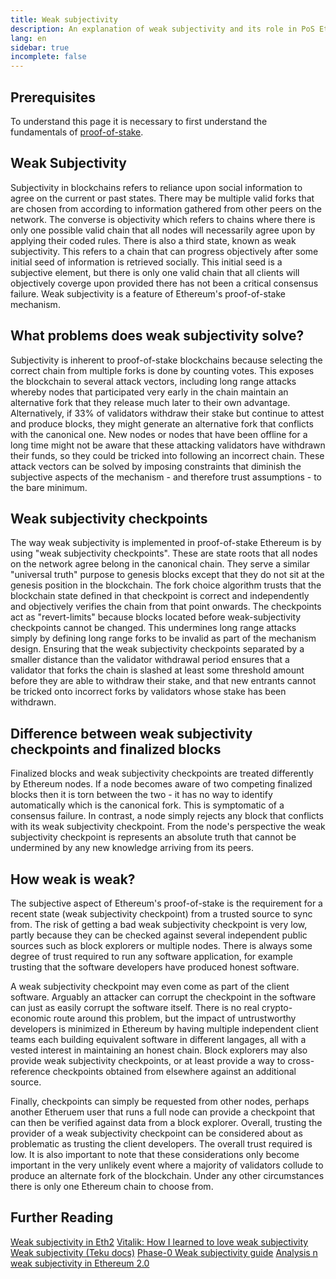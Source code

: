 ```yaml
---
title: Weak subjectivity
description: An explanation of weak subjectivity and its role in PoS Ethereum.
lang: en
sidebar: true
incomplete: false
---
```


## Prerequisites

To understand this page it is necessary to first understand the fundamentals of [proof-of-stake](/developers/docs/consensus-mechanisms/pos/).

## Weak Subjectivity

Subjectivity in blockchains refers to reliance upon social information to agree on the current or past states. There may be multiple valid forks that are chosen from according to information gathered from other peers on the network. The converse is objectivity which refers to chains where there is only one possible valid chain that all nodes will necessarily agree upon by applying their coded rules. There is also a third state, known as weak subjectivity. This refers to a chain that can progress objectively after some initial seed of information is retrieved socially. This initial seed is a subjective element, but there is only one valid chain that all clients will objectively coverge upon provided there has not been a critical consensus failure. Weak subjectivity is a feature of Ethereum's proof-of-stake mechanism.

## What problems does weak subjectivity solve?

Subjectivity is inherent to proof-of-stake blockchains because selecting the correct chain from multiple forks is done by counting votes. This exposes the blockchain to several attack vectors, including long range attacks whereby nodes that participated very early in the chain maintain an alternative fork that they release much later to their own advantage. Alternatively, if 33% of validators withdraw their stake but continue to attest and produce blocks, they might generate an alternative fork that conflicts with the canonical one. New nodes or nodes that have been offline for a long time might not be aware that these attacking validators have withdrawn their funds, so they could be tricked into following an incorrect chain. These attack vectors can be solved by imposing constraints that diminish the subjective aspects of the mechanism - and therefore trust assumptions - to the bare minimum.

## Weak subjectivity checkpoints

The way weak subjectivity is implemented in proof-of-stake Ethereum is by using "weak subjectivity checkpoints". These are state roots that all nodes on the network agree belong in the canonical chain. They serve a similar "universal truth" purpose to genesis blocks except that they do not sit at the genesis position in the blockchain. The fork choice algorithm trusts that the blockchain state defined in that checkpoint is correct and independently and objectively verifies the chain from that point onwards. The checkpoints act as "revert-limits" because blocks located before weak-subjectivity checkpoints cannot be changed. This undermines long range attacks simply by defining long range forks to be invalid as part of the mechanism design. Ensuring that the weak subjectivity checkpoints separated by a smaller distance than the validator withdrawal period ensures that a validator that forks the chain is slashed at least some threshold amount before they are able to withdraw their stake, and that new entrants cannot be tricked onto incorrect forks by validators whose stake has been withdrawn.

## Difference between weak subjectivity checkpoints and finalized blocks

Finalized blocks and weak subjectivity checkpoints are treated differently by Ethereum nodes. If a node becomes aware of two competing finalized blocks then it is torn between the two - it has no way to identify automatically which is the canonical fork. This is symptomatic of a consensus failure. In contrast, a node simply rejects any block that conflicts with its weak subjectivity checkpoint. From the node's perspective the weak subjectivity checkpoint is represents an absolute truth that cannot be undermined by any new knowledge arriving from its peers.

## How weak is weak?

The subjective aspect of Ethereum's proof-of-stake is the requirement for a recent state (weak subjectivity checkpoint) from a trusted source to sync from. The risk of getting a bad weak subjectivity checkpoint is very low, partly because they can be checked against several independent public sources such as block explorers or multiple nodes. There is always some degree of trust required to run any software application, for example trusting that the software developers have produced honest software.

A weak subjectivity checkpoint may even come as part of the client software. Arguably an attacker can corrupt the checkpoint in the software can just as easily corrupt the software itself. There is no real crypto-economic route around this problem, but the impact of untrustworthy developers is minimized in Ethereum by having multiple independent client teams each building equivalent software in different langages, all with a vested interest in maintaining an honest chain. Block explorers may also provide weak subjectivity checkpoints, or at least provide a way to cross-reference checkpoints obtained from elsewhere against an additional source.

Finally, checkpoints can simply be requested from other nodes, perhaps another Etheruem user that runs a full node can provide a checkpoint that can then be verified against data from a block explorer. Overall, trusting the provider of a weak subjectivity checkpoint can be considered about as problematic as trusting the client developers. The overall trust required is low. It is also important to note that these considerations only become important in the very unlikely event where a majority of validators collude to produce an alternate fork of the blockchain. Under any other circumstances there is only one Ethereum chain to choose from.

## Further Reading

[Weak subjectivity in Eth2](https://notes.ethereum.org/@adiasg/weak-subjectvity-eth2)
[Vitalik: How I learned to love weak subjectivity](https://blog.ethereum.org/2014/11/25/proof-stake-learned-love-weak-subjectivity/)
[Weak subjectivity (Teku docs)](https://docs.teku.consensys.net/en/latest/Concepts/Weak-Subjectivity/)
[Phase-0 Weak subjectivity guide](https://github.com/ethereum/consensus-specs/blob/dev/specs/phase0/weak-subjectivity.md)
[Analysis n weak subjectivity in Ethereum 2.0](https://github.com/runtimeverification/beacon-chain-verification/blob/master/weak-subjectivity/weak-subjectivity-analysis.pdf)
